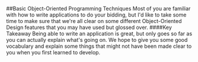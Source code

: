 ##Basic Object-Oriented Programming Techniques
Most of you are familiar with how to write applications to do your bidding, but I'd like to take some time to make sure that we're all clear on some different Object-Oriented Design features that you may have used but glossed over.
####Key Takeaway
Being able to write an application is great, but only goes so far as you can actually explain what's going on. We hope to give you some good vocabulary and explain some things that might not have been made clear to you when you first learned to develop. 